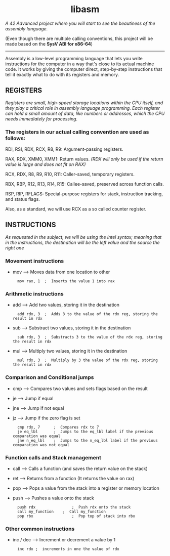 <h1 align='center'>libasm</h1>

*A 42 Advanced project where you will start to see the beautiness of the assembly language.*

(Even though there are multiple calling conventions, this project will be made based on the **SysV ABI for x86-64**)

---


Assembly is a low-level programming language that lets you write instructions for the computer in a way that's close to its actual machine code. It works by giving the computer direct, step-by-step instructions that tell it exactly what to do with its registers and memory.

## REGISTERS 
*Registers are small, high-speed storage locations within the CPU itself, and they play a critical role in assembly language programming. Each register can hold a small amount of data, like numbers or addresses, which the CPU needs immediately for processing.*

### The registers in our actual calling convention are used as follows:

RDI, RSI, RDX, RCX, R8, R9: Argument-passing registers.

RAX, RDX, XMM0, XMM1: Return values.
*(RDX will only be used if the return value is large and does not fit on RAX)*

RCX, RDX, R8, R9, R10, R11: Caller-saved, temporary registers.

RBX, RBP, R12, R13, R14, R15: Callee-saved, preserved across function calls.

RSP, RIP, RFLAGS: Special-purpose registers for stack, instruction tracking, and status flags.

Also, as a standard, we will use RCX as a so called counter register.

## INSTRUCTIONS
*As requested in the subject, we will be using the Intel syntax; meaning that in the instructions, the destination will be the left value and the source the right one*

### Movement instructions
- mov --> Moves data from one location to other

		mov rax, 1	;  Inserts the value 1 into rax

### Arithmetic instructions
- add --> Add two values, storing it in the destination

		add rdx, 3	;  Adds 3 to the value of the rdx reg, storing the result in rdx

- sub --> Substract two values, storing it in the destination

		sub rdx, 3	;  Substracts 3 to the value of the rdx reg, storing the result in rdx

- mul --> Multiply two values, storing it in the destination

		mul rdx, 3	;  Multiply by 3 the value of the rdx reg, storing the result in rdx

### Comparison and Conditional jumps
- cmp --> Compares two values and sets flags based on the result
- je --> Jump if equal
- jne --> Jump if not equal
- jz --> Jump if the zero flag is set

		cmp rdx, 7		;  Compares rdx to 7
		je eq_lbl		;  Jumps to the eq_lbl label if the previous comparation was equal
		jne n_eq_lbl	;  Jumps to the n_eq_lbl label if the previous comparation was not equal

### Function calls and Stack management

- call --> Calls a function (and saves the return value on the stack)
- ret --> Returns from a function (It returns the value on rax)
- pop --> Pops a value from the stack into a register or memory location
- push --> Pushes a value onto the stack

		push rdx				;  Push rdx onto the stack
		call my_function 	;  Call my_function
		pop rbx					;  Pop top of stack into rbx

### Other common instructions

- inc / dec --> Increment or decrement a value by 1

		inc rdx	;  increments in one the value of rdx